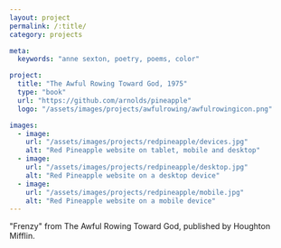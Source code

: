 ```yaml
---
layout: project
permalink: /:title/
category: projects

meta:
  keywords: "anne sexton, poetry, poems, color"

project:
  title: "The Awful Rowing Toward God, 1975"
  type: "book"
  url: "https://github.com/arnolds/pineapple"
  logo: "/assets/images/projects/awfulrowing/awfulrowingicon.png"

images:
  - image:
    url: "/assets/images/projects/redpineapple/devices.jpg"
    alt: "Red Pineapple website on tablet, mobile and desktop"
  - image:
    url: "/assets/images/projects/redpineapple/desktop.jpg"
    alt: "Red Pineapple website on a desktop device"
  - image:
    url: "/assets/images/projects/redpineapple/mobile.jpg"
    alt: "Red Pineapple website on a mobile device"
---
```

<p>"Frenzy" from The Awful Rowing Toward God, published by Houghton Mifflin.</p>

